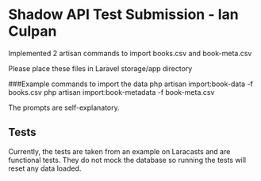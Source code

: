 
# Shadow API Test Submission - Ian Culpan

Implemented 2 artisan commands to import books.csv and book-meta.csv

Please place these files in Laravel storage/app directory

###Example commands to import the data
php artisan import:book-data -f books.csv
php artisan import:book-metadata -f book-meta.csv

The prompts are self-explanatory.

## Tests

Currently, the tests are taken from an example on Laracasts and are functional tests.
They do not mock the database so running the tests will reset any data loaded.
